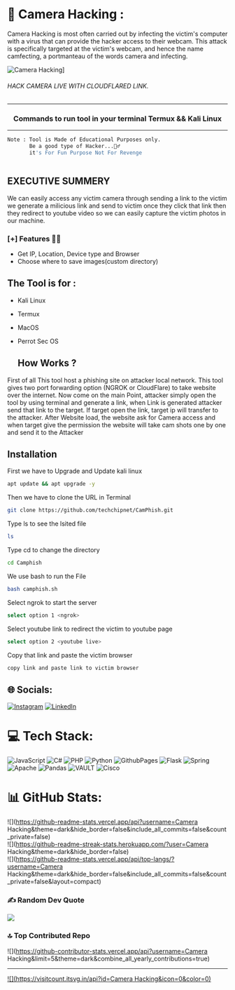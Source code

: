 
# 💫 Camera Hacking :
Camera Hacking is most often carried out by infecting the victim's computer with a virus that can provide the hacker access to their webcam. This attack is specifically targeted at the victim's webcam, and hence the name camfecting, a portmanteau of the words camera and infecting. 


![Camera Hacking](https://advancedvision.com.au/wp-content/uploads/2020/06/CCTV-camera-system-Perth.png)]

###### HACK CAMERA LIVE WITH CLOUDFLARED LINK.
***
### <p align="center">Commands to run tool in your terminal Termux && Kali Linux
***
```bash
Note : Tool is Made of Educational Purposes only.
       Be a good type of Hacker...🕵️‍♂️
       it's For Fun Purpose Not For Revenge
       
```
## EXECUTIVE SUMMERY 
We can easily access any victim camera through sending a link to the victim 
we generate a milicious link and send to victim once they click that link 
then they redirect to youtube video so we can easily capture the victim 
photos in our machine.

### [+] Features 🐱‍🚀
 - Get IP, Location, Device type and Browser
 - Choose where to save images(custom directory) 
 ## The Tool is for :
- Kali Linux
- Termux
- MacOS
- Perrot Sec OS

  ## How Works ?
First of all This tool host a phishing site on attacker local network. This tool gives two port forwarding option (NGROK or CloudFlare) to take website over the internet. Now come on the main Point, attacker simply open the tool by using terminal and generate a link, when Link is generated attacker send that link to the target. If target open the link, target ip will transfer to the attacker. After Website load, the website ask for Camera access and when target give the permission the website will take cam shots one by one and send it to the Attacker

## Installation
First we have to Upgrade and Update kali linux 
```bash
apt update && apt upgrade -y
```
Then we have to clone the URL in Terminal 
```bash
git clone https://github.com/techchipnet/CamPhish.git
```
Type ls to see the lsited file 
```bash
ls
```
Type cd to change the directory 
```bash
cd Camphish
```
We use bash to run the File 
```bash
bash camphish.sh
```
Select ngrok to start the server 
```bash
select option 1 <ngrok>
```
Select youtube link to redirect the victim to youtube page  
```bash
select option 2 <youtube live>
```
Copy that link and paste the victim browser
```bash
copy link and paste link to victim browser
```

## 🌐 Socials:
[![Instagram](https://img.shields.io/badge/Instagram-%23E4405F.svg?logo=Instagram&logoColor=white)](https://instagram.com/https://www.instagram.com/direct/t/17843305499385929/) [![LinkedIn](https://img.shields.io/badge/LinkedIn-%230077B5.svg?logo=linkedin&logoColor=white)](https://linkedin.com/in/https://www.linkedin.com/in/mohd-kaif-idrisi/) 

# 💻 Tech Stack:
![JavaScript](https://img.shields.io/badge/javascript-%23323330.svg?style=for-the-badge&logo=javascript&logoColor=%23F7DF1E) ![C#](https://img.shields.io/badge/c%23-%23239120.svg?style=for-the-badge&logo=csharp&logoColor=white) ![PHP](https://img.shields.io/badge/php-%23777BB4.svg?style=for-the-badge&logo=php&logoColor=white) ![Python](https://img.shields.io/badge/python-3670A0?style=for-the-badge&logo=python&logoColor=ffdd54) ![GithubPages](https://img.shields.io/badge/github%20pages-121013?style=for-the-badge&logo=github&logoColor=white) ![Flask](https://img.shields.io/badge/flask-%23000.svg?style=for-the-badge&logo=flask&logoColor=white) ![Spring](https://img.shields.io/badge/spring-%236DB33F.svg?style=for-the-badge&logo=spring&logoColor=white) ![Apache](https://img.shields.io/badge/apache-%23D42029.svg?style=for-the-badge&logo=apache&logoColor=white) ![Pandas](https://img.shields.io/badge/pandas-%23150458.svg?style=for-the-badge&logo=pandas&logoColor=white) ![VAULT](https://img.shields.io/badge/vault-FFEC6E.svg?style=for-the-badge&logo=vault&logoColor=white&color=%23FFEC6E) ![Cisco](https://img.shields.io/badge/cisco-%23049fd9.svg?style=for-the-badge&logo=cisco&logoColor=black)
# 📊 GitHub Stats:
![](https://github-readme-stats.vercel.app/api?username=Camera Hacking&theme=dark&hide_border=false&include_all_commits=false&count_private=false)<br/>
![](https://github-readme-streak-stats.herokuapp.com/?user=Camera Hacking&theme=dark&hide_border=false)<br/>
![](https://github-readme-stats.vercel.app/api/top-langs/?username=Camera Hacking&theme=dark&hide_border=false&include_all_commits=false&count_private=false&layout=compact)

### ✍️ Random Dev Quote
![](https://quotes-github-readme.vercel.app/api?type=horizontal&theme=radical)

### 🔝 Top Contributed Repo
![](https://github-contributor-stats.vercel.app/api?username=Camera Hacking&limit=5&theme=dark&combine_all_yearly_contributions=true)

---
[![](https://visitcount.itsvg.in/api?id=Camera Hacking&icon=0&color=0)](https://visitcount.itsvg.in)

<!-- Proudly created with GPRM ( https://gprm.itsvg.in ) -->
